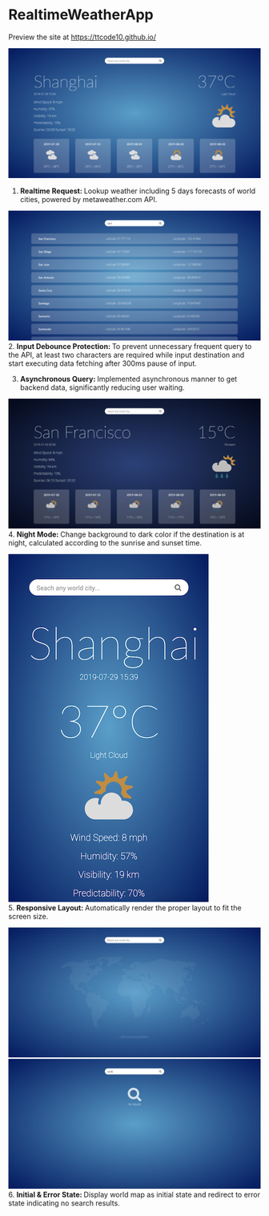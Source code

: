 # RealtimeWeatherApp
Preview the site at https://ttcode10.github.io/

![image](https://github.com/ttcode10/ttcode10.github.io/blob/master/readme-img/day-mode.png)<br>
1. <strong>Realtime Request: </strong>Lookup weather including 5 days forecasts of world cities, powered by metaweather.com API.


![image](https://github.com/ttcode10/ttcode10.github.io/blob/master/readme-img/search-results.png)<br>
2. <strong>Input Debounce Protection: </strong>To prevent unnecessary frequent query to the API, at least two characters are required while input destination and start executing data fetching after 300ms pause of input.

3. <strong>Asynchronous Query: </strong>Implemented asynchronous manner to get backend data, significantly reducing user waiting.<br>


![image](https://github.com/ttcode10/ttcode10.github.io/blob/master/readme-img/night-mode.png)<br>
4. <strong>Night Mode: </strong>Change background to dark color if the destination is at night, calculated according to the sunrise and sunset time.


![image](https://github.com/ttcode10/ttcode10.github.io/blob/master/readme-img/responsive.png)<br>
5. <strong>Responsive Layout: </strong>Automatically render the proper layout to fit the screen size.


![image](https://github.com/ttcode10/ttcode10.github.io/blob/master/readme-img/init.png)<br>
![image](https://github.com/ttcode10/ttcode10.github.io/blob/master/readme-img/no-results.png)<br>
6. <strong>Initial & Error State: </strong>Display world map as initial state and redirect to error state indicating no search results.
